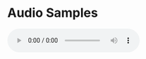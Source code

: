 # Audio Samples

<audio controls="controls"><source type="samples/" src="AnyConv.com__013_2_male.mp4"></source></audio>
